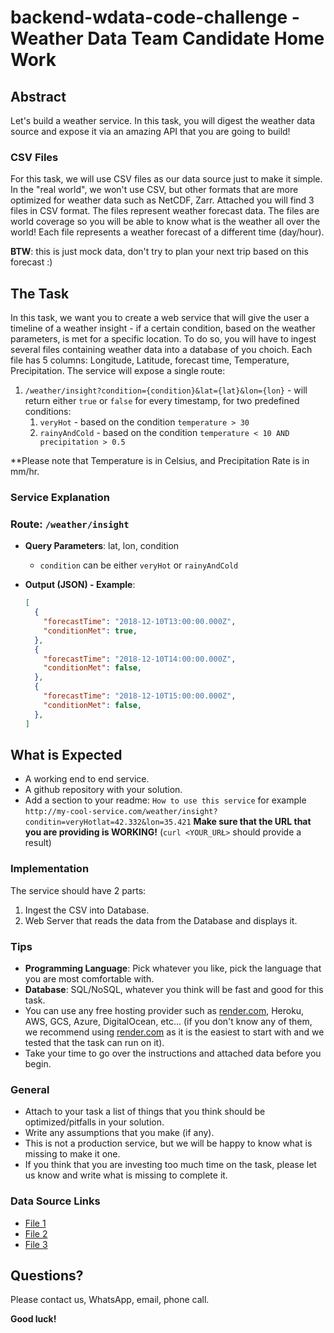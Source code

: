 # backend-wdata-code-challenge - Weather Data Team Candidate Home Work

## Abstract

Let's build a weather service. In this task, you will digest the weather data source and expose it via an amazing API that you are going to build!

### CSV Files

For this task, we will use CSV files as our data source just to make it simple. In the "real world", we won't use CSV, but other formats that are more optimized for weather data such as NetCDF, Zarr. Attached you will find 3 files in CSV format. The files represent weather forecast data. The files are world coverage so you will be able to know what is the weather all over the world! Each file represents a weather forecast of a different time (day/hour).

**BTW**: this is just mock data, don't try to plan your next trip based on this forecast :)

## The Task

In this task, we want you to create a web service that will give the user a timeline of a weather insight - if a certain condition, based on the weather parameters, is met for a specific location.
To do so, you will have to ingest several files containing weather data into a database of you choich. Each file has 5 columns: Longitude, Latitude, forecast time, Temperature, Precipitation.
The service will expose a single route:

1. `/weather/insight?condition={condition}&lat={lat}&lon={lon}` - will return either `true` or `false` for every timestamp, for two predefined conditions:
    1. `veryHot`  - based on the condition `temperature > 30`
    2. `rainyAndCold` - based on the condition `temperature < 10 AND precipitation > 0.5`

**Please note that Temperature is in Celsius, and Precipitation Rate is in mm/hr.

### Service Explanation

### Route: `/weather/insight`

- **Query Parameters**: lat, lon, condition
    - `condition` can be either `veryHot` or `rainyAndCold`
- **Output (JSON) - Example**:
    
    ```json
    [
      {
        "forecastTime": "2018-12-10T13:00:00.000Z",
        "conditionMet": true,
      },
      {
        "forecastTime": "2018-12-10T14:00:00.000Z",
        "conditionMet": false,
      },
      {
        "forecastTime": "2018-12-10T15:00:00.000Z",
        "conditionMet": false,
      },
    ]
    
    ```
    

## What is Expected

- A working end to end service.
- A github repository with your solution.
- Add a section to your readme: `How to use this service` for example `http://my-cool-service.com/weather/insight?conditin=veryHotlat=42.332&lon=35.421` **Make sure that the URL that you are providing is WORKING!** (`curl <YOUR_URŁ>` should provide a result)

### Implementation

The service should have 2 parts:

1. Ingest the CSV into Database.
2. Web Server that reads the data from the Database and displays it.

### Tips

- **Programming Language**: Pick whatever you like, pick the language that you are most comfortable with.
- **Database**: SQL/NoSQL, whatever you think will be fast and good for this task.
- You can use any free hosting provider such as [render.com](http://render.com/), Heroku, AWS, GCS, Azure, DigitalOcean, etc... (if you don't know any of them, we recommend using [render.com](http://render.com/) as it is the easiest to start with and we tested that the task can run on it).
- Take your time to go over the instructions and attached data before you begin.

### General

- Attach to your task a list of things that you think should be optimized/pitfalls in your solution.
- Write any assumptions that you make (if any).
- This is not a production service, but we will be happy to know what is missing to make it one.
- If you think that you are investing too much time on the task, please let us know and write what is missing to complete it.

### Data Source Links

- [File 1](https://storage.googleapis.com/tomorrow-external-access/Data-Team-Candidate-Home-Work-Task/File1.csv)
- [File 2](https://storage.googleapis.com/tomorrow-external-access/Data-Team-Candidate-Home-Work-Task/File2.csv)
- [File 3](https://storage.googleapis.com/tomorrow-external-access/Data-Team-Candidate-Home-Work-Task/File3.csv)

## Questions?

Please contact us, WhatsApp, email, phone call.

**Good luck!**

